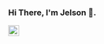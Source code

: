 ### Hi There, I'm Jelson 👋.

<a target="_blank" href="https://www.linkedin.com/in/jelsonalves/">
  <img align="left" alt="LinkdeIN" width="22px" src="https://img.icons8.com/fluent/48/000000/linkedin.png"/>

